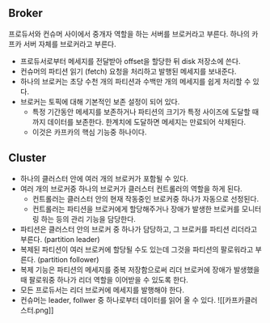 
## Broker

프로듀서와 컨슈머 사이에서 중개자 역할을 하는 서버를 브로커라고 부른다.
하나의 카프카 서버 자체를 브로커라고 부른다. 

- 프로듀서로부터 메세지를 전달받아 offset을 할당한 뒤 disk 저장소에 쓴다.
- 컨슈머의 파티션 읽기 (fetch) 요청을 처리하고 발행된 메세지를 보내준다.
- 하나의 브로커는 초당 수천 개의 파티션과 수백만 개의 메세지를 쉽게 처리할 수 있다.
- 브로커는 토픽에 대해 기본적인 보존 설정이 되어 있다.
	- 특정 기간동안 메세지를 보존하거나 파티션의 크기가 특정 사이즈에 도달할 때까지 데이터를 보존한다. 한계치에 도달하면 메세지는 만료되어 삭제된다.
	- 이것은 카프카의 핵심 기능중 하나이다.

## Cluster

- 하나의 클러스터 안에 여러 개의 브로커가 포함될 수 있다.
- 여러 개의 브로커중 하나의 브로커가 클러스터 컨트롤러의 역할을 하게 된다.
	- 컨트롤러는 클러스터 안의 현재 작동중인 브로커중 하나가 자동으로 선정된다.
	- 컨트롤러는 파티션을 브로커에게 할당해주거나 장애가 발생한 브로커를 모니터링 하는 등의 관리 기능을 담당한다.
- 파티션은 클러스터 안의 브로커 중 하나가 담당하고, 그 브로커를 파티션 리더라고 부른다. (partition leader)
- 복제된 파티션이 여러 브로커에 할당될 수도 있는데 그것을 파티션의 팔로워라고 부른다. (partition follower) 
- 복제 기능은 파티션의 메세지를 중복 저장함으로써 리더 브로커에 장애가 발생했을 때 팔로워중 하나가 리더 역할을 이어받을 수 있도록 한다.
- 모든 프로듀서는 리더 브로커에 메세지를 발행해야 한다.
- 컨슈머는 leader, follwer 중 하나로부터 데이터를 읽어 올 수 있다.
![[카프카클러스터.png]]
